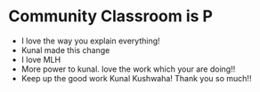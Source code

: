 # Community Classroom is P
- I love the way you explain everything!
- Kunal made this change
- I love MLH
- More power to kunal. love the work which your are doing!!
- Keep up the good work Kunal Kushwaha! Thank you so much!! 
